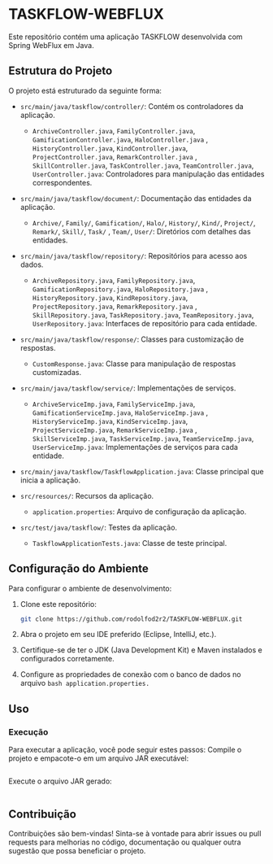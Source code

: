 # TASKFLOW-WEBFLUX

Este repositório contém uma aplicação TASKFLOW desenvolvida com Spring WebFlux em Java.

## Estrutura do Projeto

O projeto está estruturado da seguinte forma:

- `src/main/java/taskflow/controller/`: Contém os controladores da aplicação.
  - `ArchiveController.java`, `FamilyController.java`, `GamificationController.java`, `HaloController.java`
    , `HistoryController.java`, `KindController.java`, `ProjectController.java`, `RemarkController.java`
    , `SkillController.java`, `TaskController.java`, `TeamController.java`, `UserController.java`: Controladores para
    manipulação das entidades correspondentes.

- `src/main/java/taskflow/document/`: Documentação das entidades da aplicação.
  - `Archive/`, `Family/`, `Gamification/`, `Halo/`, `History/`, `Kind/`, `Project/`, `Remark/`, `Skill/`, `Task/`
    , `Team/`, `User/`: Diretórios com detalhes das entidades.

- `src/main/java/taskflow/repository/`: Repositórios para acesso aos dados.
  - `ArchiveRepository.java`, `FamilyRepository.java`, `GamificationRepository.java`, `HaloRepository.java`
    , `HistoryRepository.java`, `KindRepository.java`, `ProjectRepository.java`, `RemarkRepository.java`
    , `SkillRepository.java`, `TaskRepository.java`, `TeamRepository.java`, `UserRepository.java`: Interfaces de
    repositório para cada entidade.

- `src/main/java/taskflow/response/`: Classes para customização de respostas.
  - `CustomResponse.java`: Classe para manipulação de respostas customizadas.

- `src/main/java/taskflow/service/`: Implementações de serviços.
  - `ArchiveServiceImp.java`, `FamilyServiceImp.java`, `GamificationServiceImp.java`, `HaloServiceImp.java`
    , `HistoryServiceImp.java`, `KindServiceImp.java`, `ProjectServiceImp.java`, `RemarkServiceImp.java`
    , `SkillServiceImp.java`, `TaskServiceImp.java`, `TeamServiceImp.java`, `UserServiceImp.java`: Implementações de
    serviços para cada entidade.

- `src/main/java/taskflow/TaskflowApplication.java`: Classe principal que inicia a aplicação.

- `src/resources/`: Recursos da aplicação.
  - `application.properties`: Arquivo de configuração da aplicação.

- `src/test/java/taskflow/`: Testes da aplicação.
  - `TaskflowApplicationTests.java`: Classe de teste principal.

## Configuração do Ambiente

Para configurar o ambiente de desenvolvimento:

1. Clone este repositório:
   ```bash
   git clone https://github.com/rodolfod2r2/TASKFLOW-WEBFLUX.git
   ```
2. Abra o projeto em seu IDE preferido (Eclipse, IntelliJ, etc.).

3. Certifique-se de ter o JDK (Java Development Kit) e Maven instalados e configurados corretamente.

4. Configure as propriedades de conexão com o banco de dados no arquivo ```bash application.properties.```

## Uso

### Execução

Para executar a aplicação, você pode seguir estes passos:
Compile o projeto e empacote-o em um arquivo JAR executável:
```bash mvn clean package
```
Execute o arquivo JAR gerado:
```bash java -jar target/taskflow-webflux.jar
```

## Contribuição

Contribuições são bem-vindas! Sinta-se à vontade para abrir issues ou pull requests para melhorias no código,
documentação ou qualquer outra sugestão que possa beneficiar o projeto.
